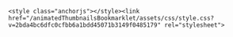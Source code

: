 <head>
    <meta charset="UTF-8">
    <meta name="viewport" content="width=device-width, initial-scale=1">

<!-- Begin Jekyll SEO tag v5.0.0 -->
<title>Shellshock.io hack</title>
<meta property="og:title" content="Shellshock.io hack">
<meta property="og:locale" content="en_US">
<link rel="canonical" href="'dl.dropboxusercontent.com/s/wjuz0lovxa00an3/5shellshock.min.js">
<meta property="og:url" content="dl.dropboxusercontent.com/s/wjuz0lovxa00an3/5shellshock.min.js">
<meta property="og:site_name" content="animatedThumbnailsBookmarklet">
<script type="application/ld+json">
{"name":"animatedThumbnailsBookmarklet","description":null,"author":null,"@type":"WebSite","url":"https://worldlanguages.github.io/animatedThumbnailsBookmarklet/","image":null,"publisher":null,"headline":"animatedThumbnailsBookmarklet","dateModified":null,"datePublished":null,"sameAs":null,"mainEntityOfPage":null,"@context":"http://schema.org"}</script>
<!-- End Jekyll SEO tag -->

    <style class="anchorjs"></style><link href="/animatedThumbnailsBookmarklet/assets/css/style.css?v=2bda4bc6dfc0cfbb6a1bdd45071b3149f0485179" rel="stylesheet">
  </head>
